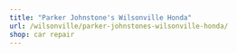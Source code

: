 ```yaml
---
title: "Parker Johnstone's Wilsonville Honda"
url: /wilsonville/parker-johnstones-wilsonville-honda/
shop: car repair
---
```

